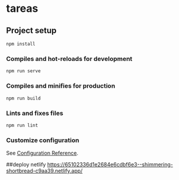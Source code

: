 # tareas

## Project setup
```
npm install
```

### Compiles and hot-reloads for development
```
npm run serve
```

### Compiles and minifies for production
```
npm run build
```

### Lints and fixes files
```
npm run lint
```

### Customize configuration
See [Configuration Reference](https://cli.vuejs.org/config/).

##deploy netlify
https://65102336d1e2684e6cdbf6e3--shimmering-shortbread-c9aa39.netlify.app/